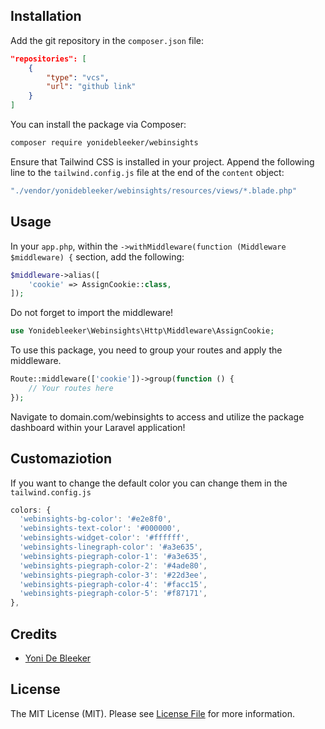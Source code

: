 ## Installation

Add the git repository in the `composer.json` file:

```json
"repositories": [
    {
        "type": "vcs",
        "url": "github link"
    }
]
```

You can install the package via Composer:

```bash
composer require yonidebleeker/webinsights
```

Ensure that Tailwind CSS is installed in your project. Append the following line to the `tailwind.config.js` file at the end of the `content` object:

```javascript
"./vendor/yonidebleeker/webinsights/resources/views/*.blade.php"
```

## Usage

In your `app.php`, within the `->withMiddleware(function (Middleware $middleware) {` section, add the following:

```php
$middleware->alias([
    'cookie' => AssignCookie::class,
]);
```

Do not forget to import the middleware!

```php
use Yonidebleeker\Webinsights\Http\Middleware\AssignCookie;
```

To use this package, you need to group your routes and apply the middleware.

```php
Route::middleware(['cookie'])->group(function () {
    // Your routes here
});
```

Navigate to domain.com/webinsights to access and utilize the package dashboard within your Laravel application!

## Customaziotion 

If you want to change the default color you can change them in the `tailwind.config.js`

```js
colors: {
  'webinsights-bg-color': '#e2e8f0',
  'webinsights-text-color': '#000000',
  'webinsights-widget-color': '#ffffff',
  'webinsights-linegraph-color': '#a3e635',
  'webinsights-piegraph-color-1': '#a3e635',
  'webinsights-piegraph-color-2': '#4ade80',
  'webinsights-piegraph-color-3': '#22d3ee',
  'webinsights-piegraph-color-4': '#facc15',
  'webinsights-piegraph-color-5': '#f87171',
},
```

## Credits

- [Yoni De Bleeker](https://github.com)


## License

The MIT License (MIT). Please see [License File](LICENSE.md) for more information.                                                                                                                            
